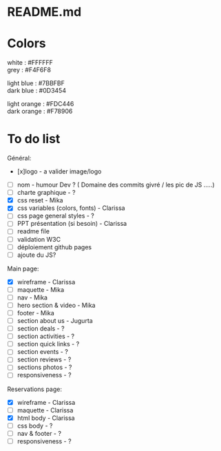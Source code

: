 # README.md

# Colors

white : #FFFFFF  
grey : #F4F6F8

light blue : #7BBFBF  
dark blue : #0D3454

light orange : #FDC446  
dark orange : #F78906

# To do list

Général:

- [x]logo - a valider image/logo
- [ ] nom - humour Dev ? ( Domaine des commits givré / les pic de JS .....)
- [ ] charte graphique - ?
- [x] css reset - Mika
- [x] css variables (colors, fonts) - Clarissa
- [ ] css page general styles - ?
- [ ] PPT présentation (si besoin) - Clarissa
- [ ] readme file
- [ ] validation W3C
- [ ] déploiement github pages
- [ ] ajoute du JS?

Main page:

- [x] wireframe - Clarissa
- [ ] maquette - Mika
- [ ] nav - Mika
- [ ] hero section & video - Mika
- [ ] footer - Mika
- [ ] section about us - Jugurta
- [ ] section deals - ?
- [ ] section activities - ?
- [ ] section quick links - ?
- [ ] section events - ?
- [ ] section reviews - ?
- [ ] sections photos - ?
- [ ] responsiveness - ?

Reservations page:

- [x] wireframe - Clarissa
- [ ] maquette - Clarissa
- [x] html body - Clarissa
- [ ] css body - ?
- [ ] nav & footer - ?
- [ ] responsiveness - ?
